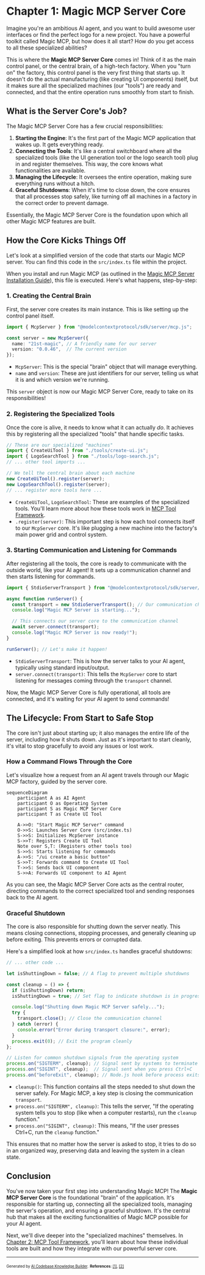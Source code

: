 # Chapter 1: Magic MCP Server Core

Imagine you're an ambitious AI agent, and you want to build awesome user interfaces or find the perfect logo for a new project. You have a powerful toolkit called Magic MCP, but how does it all start? How do you get access to all these specialized abilities?

This is where the **Magic MCP Server Core** comes in! Think of it as the main control panel, or the central brain, of a high-tech factory. When you "turn on" the factory, this control panel is the very first thing that starts up. It doesn't do the actual manufacturing (like creating UI components) itself, but it makes sure all the specialized machines (our "tools") are ready and connected, and that the entire operation runs smoothly from start to finish.

## What is the Server Core's Job?

The Magic MCP Server Core has a few crucial responsibilities:

1.  **Starting the Engine**: It's the first part of the Magic MCP application that wakes up. It gets everything ready.
2.  **Connecting the Tools**: It's like a central switchboard where all the specialized tools (like the UI generation tool or the logo search tool) plug in and register themselves. This way, the core knows what functionalities are available.
3.  **Managing the Lifecycle**: It oversees the entire operation, making sure everything runs without a hitch.
4.  **Graceful Shutdowns**: When it's time to close down, the core ensures that all processes stop safely, like turning off all machines in a factory in the correct order to prevent damage.

Essentially, the Magic MCP Server Core is the foundation upon which all other Magic MCP features are built.

## How the Core Kicks Things Off

Let's look at a simplified version of the code that starts our Magic MCP server. You can find this code in the `src/index.ts` file within the project.

When you install and run Magic MCP (as outlined in the [Magic MCP Server Installation Guide](llms-install.md)), this file is executed. Here's what happens, step-by-step:

### 1. Creating the Central Brain

First, the server core creates its main instance. This is like setting up the control panel itself.

```typescript
import { McpServer } from "@modelcontextprotocol/sdk/server/mcp.js";

const server = new McpServer({
  name: "21st-magic", // A friendly name for our server
  version: "0.0.46",  // The current version
});
```

*   `McpServer`: This is the special "brain" object that will manage everything.
*   `name` and `version`: These are just identifiers for our server, telling us what it is and which version we're running.

This `server` object is now our Magic MCP Server Core, ready to take on its responsibilities!

### 2. Registering the Specialized Tools

Once the core is alive, it needs to know what it can actually *do*. It achieves this by registering all the specialized "tools" that handle specific tasks.

```typescript
// These are our specialized "machines"
import { CreateUiTool } from "./tools/create-ui.js";
import { LogoSearchTool } from "./tools/logo-search.js";
// ... other tool imports ...

// We tell the central brain about each machine
new CreateUiTool().register(server);
new LogoSearchTool().register(server);
// ... register more tools here ...
```

*   `CreateUiTool`, `LogoSearchTool`: These are examples of the specialized tools. You'll learn more about how these tools work in [MCP Tool Framework](02_mcp_tool_framework_.md).
*   `.register(server)`: This important step is how each tool connects itself to our `McpServer` core. It's like plugging a new machine into the factory's main power grid and control system.

### 3. Starting Communication and Listening for Commands

After registering all the tools, the core is ready to communicate with the outside world, like your AI agent! It sets up a communication channel and then starts listening for commands.

```typescript
import { StdioServerTransport } from "@modelcontextprotocol/sdk/server/stdio.js";

async function runServer() {
  const transport = new StdioServerTransport(); // Our communication channel
  console.log("Magic MCP Server is starting...");

  // This connects our server core to the communication channel
  await server.connect(transport);
  console.log("Magic MCP Server is now ready!");
}

runServer(); // Let's make it happen!
```

*   `StdioServerTransport`: This is how the server talks to your AI agent, typically using standard input/output.
*   `server.connect(transport)`: This tells the `McpServer` core to start listening for messages coming through the `transport` channel.

Now, the Magic MCP Server Core is fully operational, all tools are connected, and it's waiting for your AI agent to send commands!

## The Lifecycle: From Start to Safe Stop

The core isn't just about starting up; it also manages the entire life of the server, including how it shuts down. Just as it's important to start cleanly, it's vital to stop gracefully to avoid any issues or lost work.

### How a Command Flows Through the Core

Let's visualize how a request from an AI agent travels through our Magic MCP factory, guided by the server core.

```mermaid
sequenceDiagram
    participant A as AI Agent
    participant O as Operating System
    participant S as Magic MCP Server Core
    participant T as Create UI Tool

    A->>O: "Start Magic MCP Server" command
    O->>S: Launches Server Core (src/index.ts)
    S->>S: Initializes McpServer instance
    S->>T: Registers Create UI Tool
    Note over S,T: (Registers other tools too)
    S->>S: Starts listening for commands
    A->>S: "/ui create a basic button"
    S->>T: Forwards command to Create UI Tool
    T->>S: Sends back UI component
    S->>A: Forwards UI component to AI Agent
```

As you can see, the Magic MCP Server Core acts as the central router, directing commands to the correct specialized tool and sending responses back to the AI agent.

### Graceful Shutdown

The core is also responsible for shutting down the server neatly. This means closing connections, stopping processes, and generally cleaning up before exiting. This prevents errors or corrupted data.

Here's a simplified look at how `src/index.ts` handles graceful shutdowns:

```typescript
// ... other code ...

let isShuttingDown = false; // A flag to prevent multiple shutdowns

const cleanup = () => {
  if (isShuttingDown) return;
  isShuttingDown = true; // Set flag to indicate shutdown is in progress

  console.log("Shutting down Magic MCP Server safely...");
  try {
    transport.close(); // Close the communication channel
  } catch (error) {
    console.error("Error during transport closure:", error);
  }
  process.exit(0); // Exit the program cleanly
};

// Listen for common shutdown signals from the operating system
process.on("SIGTERM", cleanup); // Signal sent by systems to terminate
process.on("SIGINT", cleanup);  // Signal sent when you press Ctrl+C
process.on("beforeExit", cleanup); // Node.js hook before process exits
```

*   `cleanup()`: This function contains all the steps needed to shut down the server safely. For Magic MCP, a key step is closing the communication `transport`.
*   `process.on("SIGTERM", cleanup)`: This tells the server, "If the operating system tells you to stop (like when a computer restarts), run the `cleanup` function."
*   `process.on("SIGINT", cleanup)`: This means, "If the user presses Ctrl+C, run the `cleanup` function."

This ensures that no matter how the server is asked to stop, it tries to do so in an organized way, preserving data and leaving the system in a clean state.

## Conclusion

You've now taken your first step into understanding Magic MCP! The **Magic MCP Server Core** is the foundational "brain" of the application. It's responsible for starting up, connecting all the specialized tools, managing the server's operation, and ensuring a graceful shutdown. It's the central hub that makes all the exciting functionalities of Magic MCP possible for your AI agent.

Next, we'll dive deeper into the "specialized machines" themselves. In [Chapter 2: MCP Tool Framework](02_mcp_tool_framework_.md), you'll learn about how these individual tools are built and how they integrate with our powerful server core.

---

<sub><sup>Generated by [AI Codebase Knowledge Builder](https://github.com/The-Pocket/Tutorial-Codebase-Knowledge).</sup></sub> <sub><sup>**References**: [[1]](https://github.com/21st-dev/magic-mcp/blob/ba1f71e62879e6c0026322cf518f4ccf02620414/llms-install.md), [[2]](https://github.com/21st-dev/magic-mcp/blob/ba1f71e62879e6c0026322cf518f4ccf02620414/src/index.ts)</sup></sub>